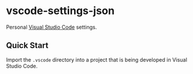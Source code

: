 # vscode-settings-json

Personal [Visual Studio Code](https://code.visualstudio.com/) settings.

## Quick Start

Import the `.vscode` directory into a project that is being developed in Visual Studio Code.

